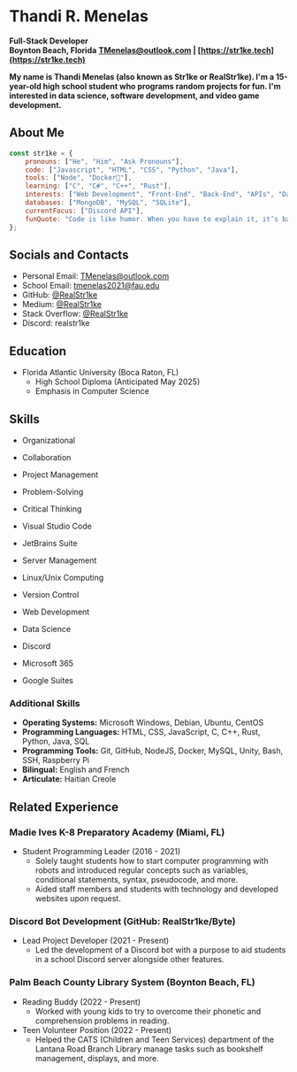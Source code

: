 # Thandi R. Menelas
**Full-Stack Developer**  
**Boynton Beach, Florida**
**TMenelas@outlook.com | [https://str1ke.tech](https://str1ke.tech)**

**My name is Thandi Menelas (also known as Str1ke or RealStr1ke). I'm a 15-year-old high school student who programs random projects for fun. I'm interested in data science, software development, and video game development.**

## About Me

```js
const str1ke = { 
    pronouns: ["He", "Him", "Ask Pronouns"],
    code: ["Javascript", "HTML", "CSS", "Python", "Java"],
    tools: ["Node", "Docker🐳"],
    learning: ["C", "C#", "C++", "Rust"],
    interests: ["Web Development", "Front-End", "Back-End", "APIs", "Data Science", "Servers"],
    databases: ["MongoDB", "MySQL", "SQLite"],
    currentFocus: ["Discord API"],
    funQuote: "Code is like humor. When you have to explain it, it’s bad. – Cory House"
};
```

## Socials and Contacts

- Personal Email: TMenelas@outlook.com
- School Email: tmenelas2021@fau.edu
- GitHub: [@RealStr1ke](https://github.com/RealStr1ke)
- Medium: [@RealStr1ke](https://medium.com/@RealStr1ke)
- Stack Overflow: [@RealStr1ke](https://stackoverflow.com/users/your-stackoverflow-username)
- Discord: realstr1ke

## Education

- Florida Atlantic University (Boca Raton, FL)
  - High School Diploma (Anticipated May 2025)
  - Emphasis in Computer Science

## Skills

- Organizational
- Collaboration
- Project Management
- Problem-Solving
- Critical Thinking

- Visual Studio Code
- JetBrains Suite
- Server Management
- Linux/Unix Computing
- Version Control

- Web Development
- Data Science
- Discord
- Microsoft 365
- Google Suites

### Additional Skills

- **Operating Systems:** Microsoft Windows, Debian, Ubuntu, CentOS
- **Programming Languages:** HTML, CSS, JavaScript, C, C++, Rust, Python, Java, SQL
- **Programming Tools:** Git, GitHub, NodeJS, Docker, MySQL, Unity, Bash, SSH, Raspberry Pi
- **Bilingual:** English and French
- **Articulate:** Haitian Creole

## Related Experience

### Madie Ives K-8 Preparatory Academy (Miami, FL)

- Student Programming Leader (2016 - 2021)
  - Solely taught students how to start computer programming with robots and introduced regular concepts such as variables, conditional statements, syntax, pseudocode, and more.
  - Aided staff members and students with technology and developed websites upon request.

### Discord Bot Development (GitHub: RealStr1ke/Byte)

- Lead Project Developer (2021 - Present)
  - Led the development of a Discord bot with a purpose to aid students in a school Discord server alongside other features.

### Palm Beach County Library System (Boynton Beach, FL)

- Reading Buddy (2022 - Present)
  - Worked with young kids to try to overcome their phonetic and comprehension problems in reading.
- Teen Volunteer Position (2022 - Present)
  - Helped the CATS (Children and Teen Services) department of the Lantana Road Branch Library manage tasks such as bookshelf management, displays, and more.
